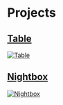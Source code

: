 # Projects

## [Table](./table)

[![Table](/img/projects/table/onshape.png)](./table)

## [Nightbox](./nightbox)

[![Nightbox](/img/projects/nightbox/17.jpeg)](./nightbox)